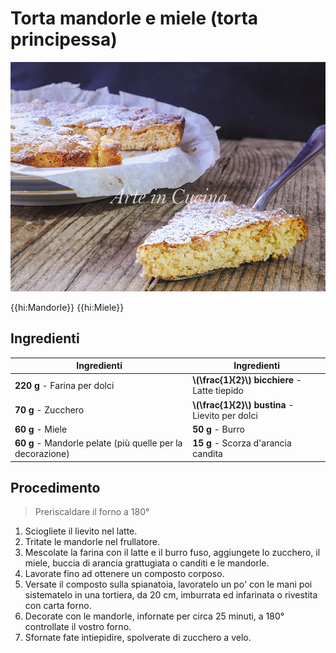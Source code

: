 # Torta mandorle e miele (torta principessa)

![](img/Torta-mandorle-e-miele.jpg)

{{hi:Mandorle}}
{{hi:Miele}}

## Ingredienti

| Ingredienti                  | Ingredienti             |
| ---------------------------- | ----------------------- |
| **220 g** - Farina per dolci | **\\(\frac{1}{2}\\) bicchiere** - Latte tiepido |
| **70 g** - Zucchero | **\\(\frac{1}{2}\\) bustina** - Lievito per dolci |
| **60 g** - Miele | **50 g** - Burro |
| **60 g** - Mandorle pelate (più quelle per la decorazione) | **15 g** - Scorza d'arancia candita |

## Procedimento

> Preriscaldare il forno a 180°

1. Sciogliete il lievito nel latte.
1. Tritate le mandorle nel frullatore.
1. Mescolate la farina con il latte e il burro fuso, aggiungete lo zucchero, il miele, buccia di arancia grattugiata o canditi e le mandorle.
1. Lavorate fino ad ottenere un composto corposo.
1. Versate il composto sulla spianatoia, lavoratelo un po' con le mani poi sistematelo in una tortiera, da 20 cm, imburrata ed infarinata o rivestita con carta forno.
1. Decorate con le mandorle, infornate per circa 25 minuti, a 180° controllate il vostro forno.
1. Sfornate fate intiepidire, spolverate di zucchero a velo.
